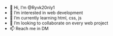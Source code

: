 - 👋 Hi, I’m @Ryvk20nly1
- 👀 I’m interested in web development
- 🌱 I’m currently learning html, css, js
- 💞️ I’m looking to collaborate on every web project
- 📫 Reach me in DM
